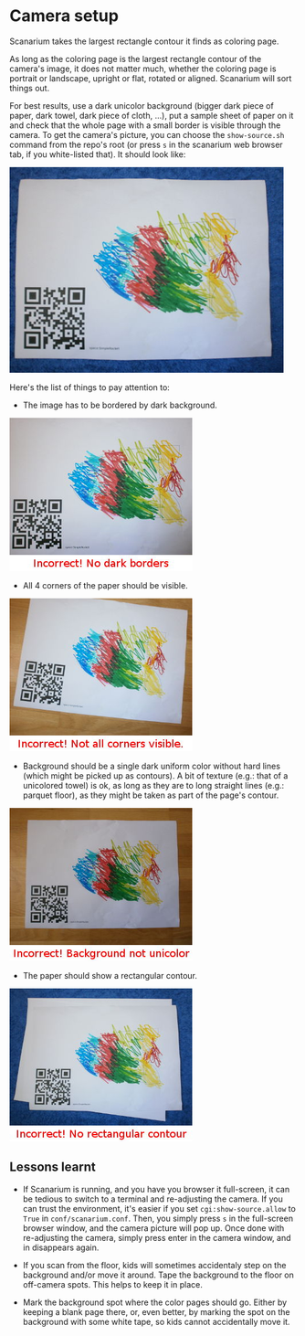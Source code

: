 # Camera setup

Scanarium takes the largest rectangle contour it finds as coloring page.

As long as the coloring page is the largest rectangle contour of the camera's
image, it does not matter much, whether the coloring page is portrait or
landscape, upright or flat, rotated or aligned. Scanarium will sort things out.

For best results, use a dark unicolor background (bigger dark piece of paper,
dark towel, dark piece of cloth, ...), put a sample sheet of paper on it and
check that the whole page with a small border is visible through the camera. To
get the camera's picture, you can choose the `show-source.sh` command from the
repo's root (or press `s` in the scanarium web browser tab, if you white-listed
that). It should look like:

![](images/camera-setup-good.jpg)

Here's the list of things to pay attention to:

* The image has to be bordered by dark background.

![](images/camera-setup-wrong-no-borders.jpg)

* All 4 corners of the paper should be visible.

![](images/camera-setup-wrong-not-all-corners.jpg)

* Background should be a single dark uniform color without hard lines (which
might be picked up as contours). A bit of texture (e.g.: that of a unicolored
towel) is ok, as long as they are to long straight lines (e.g.: parquet floor),
as they might be taken as part of the page's contour.

![](images/camera-setup-wrong-background-not-uni.jpg)

* The paper should show a rectangular contour.

![](images/camera-setup-wrong-no-rectangle-countour.jpg)

## Lessons learnt

* If Scanarium is running, and you have you browser it full-screen, it can be
tedious to switch to a terminal and re-adjusting the camera. If you can trust
the environment, it's easier if you set `cgi:show-source.allow` to `True` in
`conf/scanarium.conf`. Then, you simply press `s` in the full-screen browser
window, and the camera picture will pop up. Once done with re-adjusting the
camera, simply press enter in the camera window, and in disappears again.

* If you scan from the floor, kids will sometimes accidentaly step on the
background and/or move it around. Tape the background to the floor on off-camera
spots. This helps to keep it in place.

* Mark the background spot where the color pages should go. Either by keeping a
blank page there, or, even better, by marking the spot on the background with
some white tape, so kids cannot accidentally move it.
